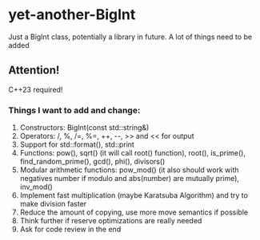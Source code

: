 # yet-another-BigInt
Just a BigInt class, potentially a library in future. A lot of things need to be added

## Attention!
C++23 required!

### Things I want to add and change:
1) Constructors: BigInt(const std::string&)
2) Operators: /, %, /=, %=, ++, --, >> and << for output
3) Support for std::format(), std::print
4) Functions: pow(), sqrt() (it will call root() function), root(), is_prime(), find_random_prime(), gcd(), phi(), divisors()
5) Modular arithmetic functions: pow_mod() (it also should work with negatives number if modulo and abs(number) are mutually prime), inv_mod()
6) Implement fast multiplication (maybe Karatsuba Algorithm) and try to make division faster
7) Reduce the amount of copying, use more move semantics if possible
8) Think further if reserve optimizations are really needed
9) Ask for code review in the end  
